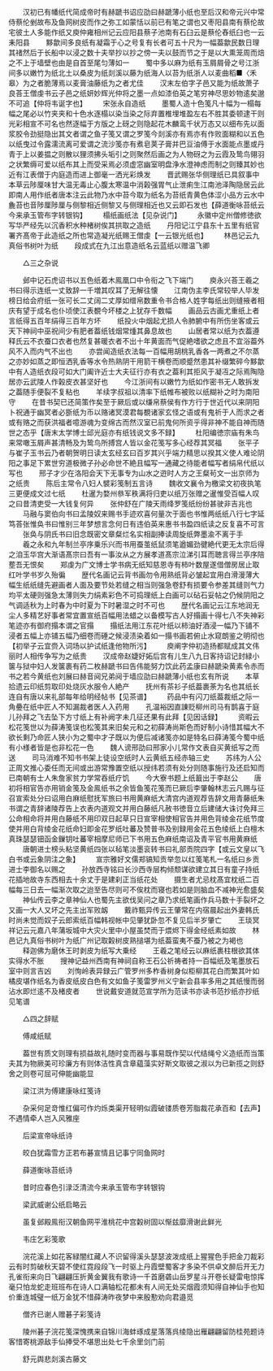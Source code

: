 <!-- { "loadSidebar": true } -->
　　汉初已有幡纸代简成帝时有赫蹏书诏应劭曰赫蹏薄小纸也至后汉和帝元兴中常侍蔡伦剉故布及鱼网树皮而作之弥工如蒙恬以前已有笔之谓也又枣阳县南有蔡伦故宅彼土人多能作纸又庾仲雍相州记云应阳县蔡子池南有石臼云是蔡伦舂纸臼也一云耒阳县
　　黟歙间多良纸有凝霜于心之号复有长者可五十尺为一幅葢歙民数日理其禇然后于长船中以浸之数十夫举抄以抄之傍一夫以鼓而节之于是以大熏笼周而焙之不上于墙壁也由是自首至尾匀薄如一
　　蜀中多以麻为纸有玉屑屑骨之号江浙间多以嫩竹为纸北土以桑皮为纸剡溪以藤为纸海人以苔为纸浙人以麦曲稻■〈禾皋〉为之者脆薄焉以麦膏油藤纸为之者尤佳
　　汉末左伯字子邑又能为纸故萧子良荅王僧虔书云子邑之纸妍妙辉光仲将之墨一点如漆伯英之笔穷神尽思妙物逺矣邈不可追【仲将韦诞字也】
　　宋张永自造纸
　　墨蜀人造十色笺凡十幅为一榻每幅之尾必以竹夹夹和十色水逐榻以染当染之际弃置椎埋堆盈左右不胜其委顿逮干则光彩相宣不可名也然逐幅于方版之上砑之则隐起花木麟鸾千状万态又以细布先以面浆胶令劲挺隐出其文者谓之鱼子笺又谓之罗笺今剡溪亦有焉亦有作败面糊和以五色以纸曳过令露濡流离可爱谓之流沙笺亦有煮皂荚子膏并巴豆油傅于水面能点墨或丹青于上以姜揾之则散以狸须拂头垢引之则聚然后画之为人物砑之为云霞及鸷鸟翎羽之状繁缛可爱以纸布其上而受采焉必须虚窓幽室明盘浄水澄神虑而制之则臻其妙也近有江表僧于内庭造而进上御毫一洒光彩焕发
　　晋武赐张华侧理纸已具叙事中本草云陟厘味甘大温无毒止心腹太寒温中消榖强胃气止泄痢生江南池泽陶隐居云此即南人用作纸者唐本注云此物乃水中苔今取为纸名为苔纸青黄色体涩小品方云水中麁苔也音陟厘陟厘与侧黎相近侧黎又与侧理相近也又云即石发也【薛道衡咏苔纸云今来承玉管布字转银钩】
　　榻纸画纸法【见杂说门】
　　永徽中定州僧修徳欲写华严经先以沉香积水种楮树俟其拱取之造纸
　　丹阳记江宁县东十五里有纸官署齐髙帝于此造纸之所也常造凝光纸赐王僧虔【一云银光纸也】
　　林邑记云九真俗书树叶为纸
　　段成式在九江出意造纸名云蓝纸以赠温飞卿

　　△三之杂说

　　邺中记石虎诏书以五色纸着木鳯凰口中令衔之飞下端门
　　庾永兴荅王羲之书曰得示连纸一丈致辞一千増其叹耳了无解往懐
　　江南伪主李氏常较举人毕发榜日给会府纸一张可长二丈阔二丈厚如缯帛数重令书合格人姓字每纸出则缝掖者相庆有望于成名也仆顷使江表覩今坏楼之上犹存千数幅
　　画品云古画尤重纸上者言纸得五百年绢得三百年方坏
　　纸投火中烟起尤损人令肺腑中有所伤坐客或云天下神祠中巫祝间少有肥者葢纸钱烟常煄其鼻息故也
　　山居者常以纸为衣葢遵释氏云不衣蚕口衣者也然复甚暖衣者不出十年黄面而气促絶嗜欲之虑且不宜浴葢外风不入而内气不出也
　　亦尝闻造纸衣法每一百幅用胡桃乳香各一两煮之不尔蒸之亦妙如蒸之即恒洒乳香等水令热熟阴干用箭干横卷而顺蹙然患其补缀繁碎今黟歙中有人造纸衣段可如大门阖许近士大夫征行亦有衣之葢利其拒风于凝冱之际焉陶隐居亦云武陵人作榖皮衣甚坚好也
　　今江浙间有以嫩竹为纸如作密书无人敢拆发之葢随手便裂不复粘也
　　羊续字叔祖以清率下纸帷布被败以纸糊补之时为南阳守
　　在昔书契已还简策作矣至于厥后或以缣帛蔡侯有作方行于世近代以来阴阳卜祝通于幽冥者必斵纸为币以赂诸冥漠君每覩诸家玄怪之语或有鬼祈于人而求之者或有赂之而获洪福者噫游魂为变绵古而然汉室已前鬼何所资乎得非神不能自神而随世之态乎【唐末太学博士邱光庭亦有纸钱说文多不録】
　　杜阳编徳宗庙有朱鸟来常噉玉屑声甚清畅及为鸷鸟所搏宫人皆以金花笺写多心经荐其冥福
　　张平子与崔子玉书云乃者朝贺明日读太玄经玄曰百岁其兴乎端力精思以揆其义使人难论阴阳之事足下累世穷道极微子孙必命世不絶且幅写一通藏之待能者幅写者绢帛代纸以写也
　　邢子才少在洛阳会天下无事专为山水之逰时人方之王粲茍文一出京师为之纸贵
　　陈后主常令八妇人襞彩笺制五言诗
　　魏收文襄令为檄梁文初夜执笔三更便成文过七纸
　　杜暹为婺州叅军秩满将归吏以纸万张赠之暹惟受百幅人叹之曰昔清吏受一大钱复何异
　　张仲舒在广陵天雨绛罗笺纸纷纷甚驶非吉兆也
　　马融与窦伯向书曰孟陵奴来赐书手迹欢喜何量次于面也书惟两纸纸八行七字延笃荅张惟奂书曰惟别三年梦想言念何日有违伯英来惠书书盈四纸读之反复喜不可言
　　张奂与阴氏书曰旧念既密文章粲烂名实相副捧读周旋纸弊墨渝不离于手
　　羲之永和九年制兰亭序乗乐兴而书用蚕茧纸鼠须笔遒媚劲徤絶代更无太宗后得之洎玉华宫大渐语髙宗曰吾有一事汝从之方展孝道髙宗泣涕引耳而聴言得兰亭序陪塟吾无恨矣
　　郑虔为广文博士学书病无纸知慈恩寺有柿叶数屋遂借僧房居止取红叶学书岁久殆徧
　　歴代名画记云背书画勿令用熟纸背必皱起宜用白滑漫薄大幅生纸纸缝先避画者人面及要节处若缝之相当则强急卷舒有损要令参差其缝则气力均平太硬则强急太薄则失力绢素彩色不可捣理纸上白画可以砧石妥帖之仍候阴阳之气调适秋为上时春为中时夏为下时暑湿之时不可也
　　歴代名画记云江东地润无尘人多精艺好事者常宜置宣纸百幅用法蜡之以备模写古人好搨画十得七八不失神彩笔迹亦有御府搨本谓之官搨
　　搨纸法用江东花叶纸以柿油好酒浸一幅乃下铺不浸者五幅上亦铺五幅乃细卷而硾之候浸渍染着如一搨书画若俯止水窥朗鉴之明彻也【初举子云宜赍入词场以护试纸逢他物所污】
　　庾阐字仲初造扬都赋成其文伟丽时人相传争写为之纸贵
　　汉成帝赵婕好妬后宫有儿生八九日客持诏记封緑小箧与狱中妇人发箧裹有药二枚赫蹏书曰告伟能努力饮此药孟康曰赫蹏染黄素令赤而书之若今黄纸也刘展曰赫音阋兄弟阋于墙应劭曰赫蹏薄小纸也玄有所说
　　本草拾遗云印纸剪取印处烧灰水服令人絶产
　　抚州有茶衫子纸葢裹荼为名也其纸长连自有唐以来礼部每年给明经帖书【见茶谱】
　　药品中有闪刀纸葢裁纸之际一角疉在纸中匠人不知漏裁者医人入药用
　　孔温裕因直諌贬柳州司马有鹊喜于庭儿孙拜之飞去坠下方寸纸上有补阙字未几征还果有此拜【见因话録】
　　资暇云松花笺世以为薛涛笺误也松笺其来旧矣元和之初薛涛尚斯色而好制小诗惜其幅大不欲长剩乃命匠人狭小为之蜀中才子既以为便后减诸笺亦如是特名曰薛涛笺今蜀中纸有小様者皆是也非松花一色
　　魏人谤邢劭曰邢家小儿常作文表自买黄纸写之而送
　　司马消难不知书书架上徒设空纸时人云黄纸五经赤轴三史
　　苏纬为人公正周文推心委任而无间或出游常豫置空纸以授纬若须有处分则随事施行及还启知而已南朝有士人朱詹家贫力学常吞纸疗饥
　　今大寮书题上纸籖出于李赵公
　　唐初将相官告亦用销金笺及金鳯纸书之余皆鱼笺花笺而已厥后李肇翰林志云凡赐与征召宣索处分曰诏用白麻纸慰抚军旅曰书用黄麻纸大清宫内道观荐告辞文用青藤纸朱书谓之青辞诸陵荐告上衣表内道观文并用白藤纸凡赦书徳音立后建储大诛讨免拜三公命相命将并用白藤纸不用印双日起草只日宣宰相使相官告并用色背绫金花纸节度使并用白背绫金花纸命妇即金花罗纸吐蕃及赞普书及别録用金花五色绫纸上白檀木真珠瑟瑟钿函金鏁钥吐蕃宰相摩尼师已下书用五色麻纸南诏及青平官书用黄麻纸
　　唐朝进士榜头粘坚黄纸四张以毡笔淡墨衮转书曰礼部贡院四字【或云文皇以飞白书或云象阴注之象】
　　宣宗雅好文儒郑镐知贡举忽以红笺笔札一名纸曰乡贡进士李御名以赐之
　　孙放西寺铭曰长沙西寺层构倾颓谋欲建立其日有童子持纸花插地故寺东西相去十余丈于是建刹正当纸花处
　　摄生者尤忌枕髙宜枕纸二百幅每三日去一幅渐次取之迨至告尽则可不俟枕而寝也若如是则脑血不减神光愈盛矣
　　神仙传云李之章神仙人也蜀先主欲伐吴问之章乃求纸笔画作兵马数十手裂坏之又画一大人又坏之先主出军败衂
　　戴祚甄异传云王肇常在内宿晨起出外妻韩氏时尚未觉而奴子云郎索纸百幅韩视帐中见肇犹卧忽不复见后半岁肇亡
　　王琰冥祥记云元嘉八年蒲坂城中大灾火里中小屋虽焚而于煨烬下得金经纸素如故
　　林邑记九真俗书树叶为纸广州记取糓树皮熟搥堪为纸葢蛮夷不蚕乃被之为褐也
　　释迦佛为磨休王时剥皮为纸写大乗经
　　王羲之笔经云以麻纸裹柱根欲其体实得水不胀
　　搜神记益州西南有神祠自称王石公祈祷者持一百幅纸及笔墨放石室中则言吉凶
　　刘恂岭表异録云广管罗州多柞香树身似柜柳其花白而繁其叶如橘皮堪作纸名为香皮纸皮白色有文如鱼子笺雷罗州义宁新会县率多用之其纸慢而弱沾水即烂逺不及楮皮者
　　世说戴安道就范宣学所为范读书亦读书范抄纸亦抄纸见笔谱

　　△四之辞赋

　　傅咸纸赋

　　葢世有质文则理有损益故礼随时变而器与事易既作契以代结绳兮义造纸而当策夫其为物厥美可珍廉方有则体洁性真含章藴藻实好斯文取彼之淑以为已新揽之则舒舍之则卷可屈可伸能幽能显

　　梁江洪为傅建康咏红笺诗

　　杂采何足竒惟红偏可作灼烁类渠开轻明似霞破镂质卷芳脂裁花承百和【去声】不遇情牵人岂入风雅座

　　后梁宣帝咏纸诗

　　皎白犹霜雪方正若布碁宣情且记事宁同鱼网时

　　薛道衡咏苔纸诗

　　昔时应春色引渌泛清流今来承玉管布字转银钩

　　梁武威谢公纸启略云

　　虽复邺殿鳯衔汉朝鱼网平淮桃花中宫糓树固以惭兹靡滑谢此鲜光

　　韦庄乞彩笺歌

　　浣花溪上如花客緑闇红藏人不识留得溪头瑟瑟波泼成纸上猩猩色手把金刀裁彩云有时剪破秋天碧不使红霓段段飞一时驱上丹霞壁蜀客才多染不供卓文醉后开无力孔雀衔来向日飞翩翩压折黄金翼我有歌诗一千首磨砻山岳罗星斗开卷长疑雷电惊挥毫只怕龙蛇走班班布在诗人口满轴松花都未有人间无处买烟霞须知得自神仙手也知价重连城璧一纸万金犹不惜薛涛昨夜梦中来殷懃劝向君邉觅

　　僧齐已谢人赠碁子彩笺诗

　　陵州碁子浣花笺深愧携来自锦川海蚌琢成星落落呉绫隐出雁翩翩留防桂苑题诗客惜寄桃源敌手仙捧受不堪思出处七千余里剑门前

　　舒元舆悲剡溪古藤文

